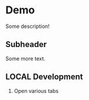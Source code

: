 # Demo

Some description!

## Subheader

Some more text.

## LOCAL Development

1. Open various tabs